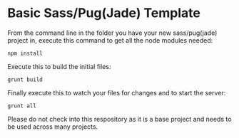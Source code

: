 Basic Sass/Pug(Jade) Template
=======================

From the command line in the folder you have your new sass/pug(jade) project in, execute this command to get all the node modules needed:

```
npm install
```

Execute this to build the initial files:

```
grunt build
```

Finally execute this to watch your files for changes and to start the server:

```
grunt all
```

Please do not check into this respository as it is a base project and needs to be used across many projects.
